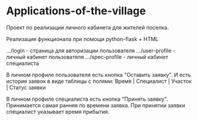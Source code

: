 # Applications-of-the-village

Проект по реализации личного кабинета для жителей поселка. 

Реализация функционала при помощи python-flask + HTML

.../login - страница для авторизации пользователя
.../user-profile - личный кабинет пользователя
.../spec-profile - личный кабинет специалиста

В личном профиле пользователя есть кнопка "Оставить заявку". И есть история заявок в виде таблицы с полями: Время | Специалист | Участок | Статус заявки

В личном профиле специалиста есть кнопка "Принять заявку". Принимается самая ранняя по времени заявка. При принятии заявки специалист указывает время прибытия.
